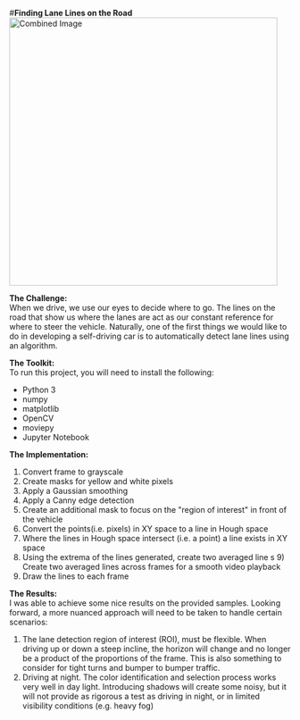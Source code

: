 #**Finding Lane Lines on the Road** 
<img src="laneLines_thirdPass.jpg" width="480" alt="Combined Image" />


**The Challenge:**  
When we drive, we use our eyes to decide where to go.  The lines on the road that show us where the lanes are act as our constant reference for where to steer the vehicle.  Naturally, one of the first things we would like to do in developing a self-driving car is to automatically detect lane lines using an algorithm.

**The Toolkit:**  
To run this project, you will need to install the following:
- Python 3
- numpy
- matplotlib
- OpenCV 
- moviepy
- Jupyter Notebook

**The Implementation:**  
1) Convert frame to grayscale  
2) Create masks for yellow and white pixels  
3) Apply a Gaussian smoothing  
4) Apply a Canny edge detection  
5) Create an additional mask to focus on the "region of interest" in front of the vehicle  
6) Convert the points(i.e. pixels) in XY space to a line in Hough space  
7) Where the lines in Hough space intersect (i.e. a point) a line exists in XY space  
8) Using the extrema of the lines generated, create two averaged line s 9) Create two averaged lines across frames for a smooth video playback  
10) Draw the lines to each frame  

**The Results:**  
I was able to achieve some nice results on the provided samples. Looking forward, a more nuanced approach will need to be taken to handle certain scenarios:  
1. The lane detection region of interest (ROI), must be flexible. When driving up or down a steep incline, the horizon will change and no longer be a product of the proportions of the frame. This is also something to consider for tight turns and bumper to bumper traffic.   
2. Driving at night. The color identification and selection process works very well in day light. Introducing shadows will create some noisy, but it will not provide as rigorous a test as driving in night, or in limited visibility conditions (e.g. heavy fog)
 

